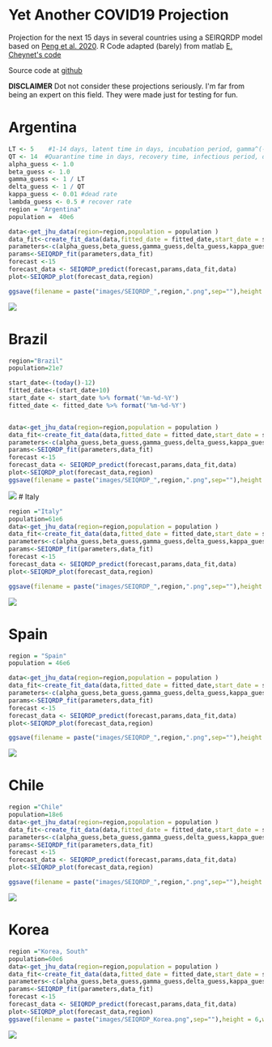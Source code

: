 Yet Another COVID19 Projection
================

Projection for the next 15 days in several countries using a SEIRQRDP model based on [Peng et al. 2020](https://arxiv.org/pdf/2002.06563.pdf). R Code adapted (barely) from matlab [E. Cheynet's code](https://la.mathworks.com/matlabcentral/fileexchange/74545-generalized-seir-epidemic-model-fitting-and-computation)

Source code at [github]()

**DISCLAIMER** Dot not consider these projections seriously. I'm far from being an expert on this field. They were made just for testing for fun.

Argentina
=========

``` r
LT <- 5    #1-14 days, latent time in days, incubation period, gamma^(-1)   
QT <- 14  #Quarantine time in days, recovery time, infectious period, delta^(-1)
alpha_guess <- 1.0
beta_guess <- 1.0
gamma_guess <- 1 / LT
delta_guess <- 1 / QT
kappa_guess <- 0.01 #dead rate
lambda_guess <- 0.5 # recover rate
region = "Argentina"
population =  40e6

data<-get_jhu_data(region=region,population = population )
data_fit<-create_fit_data(data,fitted_date = fitted_date,start_date = start_date)
parameters<-c(alpha_guess,beta_guess,gamma_guess,delta_guess,kappa_guess,lambda_guess)
params<-SEIQRDP_fit(parameters,data_fit)
forecast <-15
forecast_data <- SEIQRDP_predict(forecast,params,data_fit,data)
plot<-SEIQRDP_plot(forecast_data,region)

ggsave(filename = paste("images/SEIQRDP_",region,".png",sep=""),height = 6,width = 6,plot = plot)
```

![](./images/SEIQRDP_Argentina.png)

Brazil
======

``` r
region="Brazil"
population=21e7

start_date<-(today()-12) 
fitted_date<-(start_date+10) 
start_date <- start_date %>% format('%m-%d-%Y')
fitted_date <- fitted_date %>% format('%m-%d-%Y')


data<-get_jhu_data(region=region,population = population )
data_fit<-create_fit_data(data,fitted_date = fitted_date,start_date = start_date)
parameters<-c(alpha_guess,beta_guess,gamma_guess,delta_guess,kappa_guess,lambda_guess)
params<-SEIQRDP_fit(parameters,data_fit)
forecast <-15
forecast_data <- SEIQRDP_predict(forecast,params,data_fit,data)
plot<-SEIQRDP_plot(forecast_data,region)
ggsave(filename = paste("images/SEIQRDP_",region,".png",sep=""),height = 6,width = 6,plot = plot)
```

![](./images/SEIQRDP_Brazil.png) \# Italy

``` r
region ="Italy"
population=61e6
data<-get_jhu_data(region=region,population = population )
data_fit<-create_fit_data(data,fitted_date = fitted_date,start_date = start_date)
parameters<-c(alpha_guess,beta_guess,gamma_guess,delta_guess,kappa_guess,lambda_guess)
params<-SEIQRDP_fit(parameters,data_fit)
forecast <-15
forecast_data <- SEIQRDP_predict(forecast,params,data_fit,data)
plot<-SEIQRDP_plot(forecast_data,region)

ggsave(filename = paste("images/SEIQRDP_",region,".png",sep=""),height = 6,width = 6,plot = plot)
```

![](./images/SEIQRDP_Italy.png)

Spain
=====

``` r
region = "Spain"
population = 46e6

data<-get_jhu_data(region=region,population = population )
data_fit<-create_fit_data(data,fitted_date = fitted_date,start_date = start_date)
parameters<-c(alpha_guess,beta_guess,gamma_guess,delta_guess,kappa_guess,lambda_guess)
params<-SEIQRDP_fit(parameters,data_fit)
forecast <-15
forecast_data <- SEIQRDP_predict(forecast,params,data_fit,data)
plot<-SEIQRDP_plot(forecast_data,region)

ggsave(filename = paste("images/SEIQRDP_",region,".png",sep=""),height = 6,width = 6,plot = plot)
```

![](./images/SEIQRDP_Spain.png)

Chile
=====

``` r
region ="Chile"
population=18e6
data<-get_jhu_data(region=region,population = population )
data_fit<-create_fit_data(data,fitted_date = fitted_date,start_date = start_date)
parameters<-c(alpha_guess,beta_guess,gamma_guess,delta_guess,kappa_guess,lambda_guess)
params<-SEIQRDP_fit(parameters,data_fit)
forecast <-15
forecast_data <- SEIQRDP_predict(forecast,params,data_fit,data)
plot<-SEIQRDP_plot(forecast_data,region)

ggsave(filename = paste("images/SEIQRDP_",region,".png",sep=""),height = 6,width = 6,plot = plot)
```

![](./images/SEIQRDP_Chile.png)

Korea
=====

``` r
region ="Korea, South"
population=60e6
data<-get_jhu_data(region=region,population = population )
data_fit<-create_fit_data(data,fitted_date = fitted_date,start_date = start_date)
parameters<-c(alpha_guess,beta_guess,gamma_guess,delta_guess,kappa_guess,lambda_guess)
params<-SEIQRDP_fit(parameters,data_fit)
forecast <-15
forecast_data <- SEIQRDP_predict(forecast,params,data_fit,data)
plot<-SEIQRDP_plot(forecast_data,region)
ggsave(filename = paste("images/SEIQRDP_Korea.png",sep=""),height = 6,width = 6,plot = plot)
```

![](./images/SEIQRDP_Korea.png)
